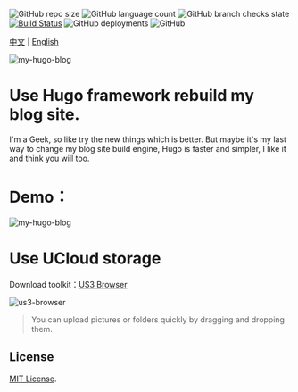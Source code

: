 ![GitHub repo size](https://img.shields.io/github/repo-size/elkan1788/elkan1788.github.io)
![GitHub language count](https://img.shields.io/github/languages/count/elkan1788/elkan1788.github.io)
![GitHub branch checks state](https://img.shields.io/github/checks-status/elkan1788/elkan1788.github.io/main)
[![Build Status](https://api.travis-ci.com/elkan1788/elkan1788.github.io.svg?branch=hugo)](https://travis-ci.com/elkan1788/elkan1788.github.io)
![GitHub deployments](https://img.shields.io/github/deployments/elkan1788/elkan1788.github.io/github-pages)
![GitHub](https://img.shields.io/github/license/elkan1788/elkan1788.github.io)

[中文](README.zh.md) | [English](README.md)

![my-hugo-blog](//siteimgs.cn-sh2.ufileos.com/hugo-logo.png)


# Use Hugo framework rebuild my blog site.

I'm a Geek, so like try the new things which is better. But maybe it's my last way to change my blog site build engine, Hugo is faster and simpler, I like it and think you will too.


# Demo：

![my-hugo-blog](//siteimgs.cn-sh2.ufileos.com/my-hugo-blog.png)


# Use UCloud storage

Download toolkit：[US3 Browser](https://us3-release.cn-bj.ufileos.com/us3cli/us3cli-windows.exe)

![us3-browser](//siteimgs.cn-sh2.ufileos.com/us3-browser.png)

> You can upload pictures or folders quickly by dragging and dropping them.

## License
[MIT License](LICENSE).
